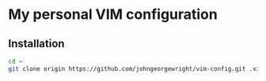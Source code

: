 My personal VIM configuration
=============================

Installation
------------

```sh
cd ~
git clone origin https://github.com/johngeorgewright/vim-config.git .vim
```
